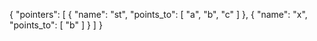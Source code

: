 

{
    "pointers": [
        {
            "name": "st",
            "points_to": [
                "a",
                "b",
                "c"
            ]
        },
        {
            "name": "x",
            "points_to": [
                "b"
            ]
        }
    ]
}